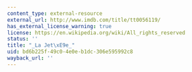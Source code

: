 ```yaml
---
content_type: external-resource
external_url: http://www.imdb.com/title/tt0056119/
has_external_license_warning: true
license: https://en.wikipedia.org/wiki/All_rights_reserved
status: ''
title: "_La Jet\xE9e_"
uid: bd6b225f-49c0-4e0e-b1dc-306e595992c8
wayback_url: ''
---
```

